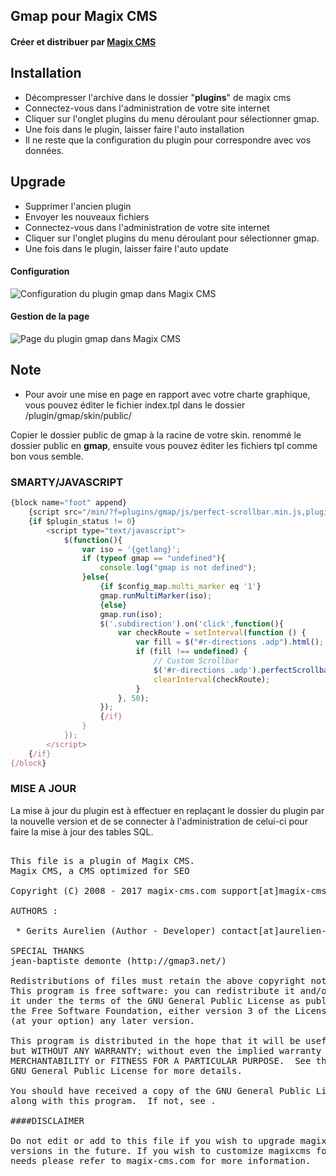## Gmap pour Magix CMS

#### Créer et distribuer par [Magix CMS](http://www.magix-cms.com)

## Installation
 * Décompresser l'archive dans le dossier "**plugins**" de magix cms
 * Connectez-vous dans l'administration de votre site internet 
 * Cliquer sur l'onglet plugins du menu déroulant pour sélectionner gmap.
 * Une fois dans le plugin, laisser faire l'auto installation
 * Il ne reste que la configuration du plugin pour correspondre avec vos données.

## Upgrade
 * Supprimer l'ancien plugin
 * Envoyer les nouveaux fichiers
 * Connectez-vous dans l'administration de votre site internet 
 * Cliquer sur l'onglet plugins du menu déroulant pour sélectionner gmap.
 * Une fois dans le plugin, laisser faire l'auto update
 
#### Configuration
![Configuration du plugin gmap dans Magix CMS](https://cloud.githubusercontent.com/assets/356674/12264692/c1be8efe-b938-11e5-9b60-30dcb2a17132.png "Configuration du plugin gmap dans Magix CMS")
#### Gestion de la page
![Page du plugin gmap dans Magix CMS](https://cloud.githubusercontent.com/assets/356674/12264693/c1c4292c-b938-11e5-8cbb-02795b026ff0.png "Page du plugin gmap dans Magix CMS")

## Note
 * Pour avoir une mise en page en rapport avec votre charte graphique, 
vous pouvez éditer le fichier index.tpl dans le dossier /plugin/gmap/skin/public/

Copier le dossier public de gmap à la racine de votre skin.
renommé le dossier public en **gmap**, ensuite vous pouvez éditer les fichiers tpl comme bon vous semble.

### SMARTY/JAVASCRIPT
```javascript
{block name="foot" append}
    {script src="/min/?f=plugins/gmap/js/perfect-scrollbar.min.js,plugins/gmap/js/gmap3-7.2.min.js,plugins/gmap/js/public.js" concat=$concat type="javascript"}
    {if $plugin_status != 0}
        <script type="text/javascript">
            $(function(){
                var iso = '{getlang}';
                if (typeof gmap == "undefined"){
                    console.log("gmap is not defined");
                }else{
                    {if $config_map.multi_marker eq '1'}
                    gmap.runMultiMarker(iso);
                    {else}
                    gmap.run(iso);
                    $('.subdirection').on('click',function(){
                        var checkRoute = setInterval(function () {
                            var fill = $("#r-directions .adp").html();
                            if (fill !== undefined) {
                                // Custom Scrollbar
                                $('#r-directions .adp').perfectScrollbar();
                                clearInterval(checkRoute);
                            }
                        }, 50);
                    });
                    {/if}
                }
            });
        </script>
    {/if}
{/block}
````

### MISE A JOUR
La mise à jour du plugin est à effectuer en replaçant le dossier du plugin par la nouvelle version
et de se connecter à l'administration de celui-ci pour faire la mise à jour des tables SQL.

<pre>

This file is a plugin of Magix CMS.
Magix CMS, a CMS optimized for SEO

Copyright (C) 2008 - 2017 magix-cms.com support[at]magix-cms[point]com | contact[at]magix-dev[point]be

AUTHORS :

 * Gerits Aurelien (Author - Developer) contact[at]aurelien-gerits[point]be - aurelien[at]magix-cms[point]com

SPECIAL THANKS
jean-baptiste demonte (http://gmap3.net/)

Redistributions of files must retain the above copyright notice.
This program is free software: you can redistribute it and/or modify
it under the terms of the GNU General Public License as published by
the Free Software Foundation, either version 3 of the License, or
(at your option) any later version.

This program is distributed in the hope that it will be useful,
but WITHOUT ANY WARRANTY; without even the implied warranty of
MERCHANTABILITY or FITNESS FOR A PARTICULAR PURPOSE.  See the
GNU General Public License for more details.

You should have received a copy of the GNU General Public License
along with this program.  If not, see .

####DISCLAIMER

Do not edit or add to this file if you wish to upgrade magixcms to newer
versions in the future. If you wish to customize magixcms for your
needs please refer to magix-cms.com for more information.

</pre>
